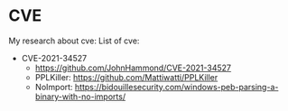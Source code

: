 # CVE
My research about cve:
List of cve:
+ CVE-2021-34527
  - https://github.com/JohnHammond/CVE-2021-34527
  - PPLKiller: https://github.com/Mattiwatti/PPLKiller
  - NoImport: https://bidouillesecurity.com/windows-peb-parsing-a-binary-with-no-imports/
